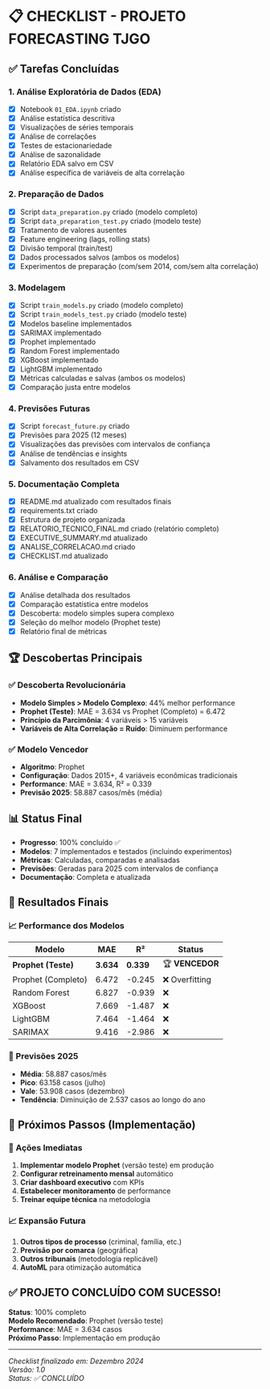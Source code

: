 # 📋 CHECKLIST - PROJETO FORECASTING TJGO

## ✅ Tarefas Concluídas

### 1. Análise Exploratória de Dados (EDA)
- [x] Notebook `01_EDA.ipynb` criado
- [x] Análise estatística descritiva
- [x] Visualizações de séries temporais
- [x] Análise de correlações
- [x] Testes de estacionariedade
- [x] Análise de sazonalidade
- [x] Relatório EDA salvo em CSV
- [x] Análise específica de variáveis de alta correlação

### 2. Preparação de Dados
- [x] Script `data_preparation.py` criado (modelo completo)
- [x] Script `data_preparation_test.py` criado (modelo teste)
- [x] Tratamento de valores ausentes
- [x] Feature engineering (lags, rolling stats)
- [x] Divisão temporal (train/test)
- [x] Dados processados salvos (ambos os modelos)
- [x] Experimentos de preparação (com/sem 2014, com/sem alta correlação)

### 3. Modelagem
- [x] Script `train_models.py` criado (modelo completo)
- [x] Script `train_models_test.py` criado (modelo teste)
- [x] Modelos baseline implementados
- [x] SARIMAX implementado
- [x] Prophet implementado
- [x] Random Forest implementado
- [x] XGBoost implementado
- [x] LightGBM implementado
- [x] Métricas calculadas e salvas (ambos os modelos)
- [x] Comparação justa entre modelos

### 4. Previsões Futuras
- [x] Script `forecast_future.py` criado
- [x] Previsões para 2025 (12 meses)
- [x] Visualizações das previsões com intervalos de confiança
- [x] Análise de tendências e insights
- [x] Salvamento dos resultados em CSV

### 5. Documentação Completa
- [x] README.md atualizado com resultados finais
- [x] requirements.txt criado
- [x] Estrutura de projeto organizada
- [x] RELATORIO_TECNICO_FINAL.md criado (relatório completo)
- [x] EXECUTIVE_SUMMARY.md atualizado
- [x] ANALISE_CORRELACAO.md criado
- [x] CHECKLIST.md atualizado

### 6. Análise e Comparação
- [x] Análise detalhada dos resultados
- [x] Comparação estatística entre modelos
- [x] Descoberta: modelo simples supera complexo
- [x] Seleção do melhor modelo (Prophet teste)
- [x] Relatório final de métricas

## 🏆 Descobertas Principais

### ✅ Descoberta Revolucionária
- **Modelo Simples > Modelo Complexo**: 44% melhor performance
- **Prophet (Teste)**: MAE = 3.634 vs Prophet (Completo) = 6.472
- **Princípio da Parcimônia**: 4 variáveis > 15 variáveis
- **Variáveis de Alta Correlação = Ruído**: Diminuem performance

### ✅ Modelo Vencedor
- **Algoritmo**: Prophet
- **Configuração**: Dados 2015+, 4 variáveis econômicas tradicionais
- **Performance**: MAE = 3.634, R² = 0.339
- **Previsão 2025**: 58.887 casos/mês (média)

## 📊 Status Final

- **Progresso**: 100% concluído ✅
- **Modelos**: 7 implementados e testados (incluindo experimentos)
- **Métricas**: Calculadas, comparadas e analisadas
- **Previsões**: Geradas para 2025 com intervalos de confiança
- **Documentação**: Completa e atualizada

## 🎯 Resultados Finais

### 📈 Performance dos Modelos
| Modelo | MAE | R² | Status |
|--------|-----|----|---------| 
| **Prophet (Teste)** | **3.634** | **0.339** | 🏆 **VENCEDOR** |
| Prophet (Completo) | 6.472 | -0.245 | ❌ Overfitting |
| Random Forest | 6.827 | -0.939 | ❌ |
| XGBoost | 7.669 | -1.487 | ❌ |
| LightGBM | 7.464 | -1.464 | ❌ |
| SARIMAX | 9.416 | -2.986 | ❌ |

### 🔮 Previsões 2025
- **Média**: 58.887 casos/mês
- **Pico**: 63.158 casos (julho)
- **Vale**: 53.908 casos (dezembro)
- **Tendência**: Diminuição de 2.537 casos ao longo do ano

## 🚀 Próximos Passos (Implementação)

### 🎯 Ações Imediatas
1. **Implementar modelo Prophet** (versão teste) em produção
2. **Configurar retreinamento mensal** automático
3. **Criar dashboard executivo** com KPIs
4. **Estabelecer monitoramento** de performance
5. **Treinar equipe técnica** na metodologia

### 📈 Expansão Futura
1. **Outros tipos de processo** (criminal, família, etc.)
2. **Previsão por comarca** (geográfica)
3. **Outros tribunais** (metodologia replicável)
4. **AutoML** para otimização automática

## ✅ PROJETO CONCLUÍDO COM SUCESSO!

**Status**: 100% completo  
**Modelo Recomendado**: Prophet (versão teste)  
**Performance**: MAE = 3.634 casos  
**Próximo Passo**: Implementação em produção  

---

*Checklist finalizado em: Dezembro 2024*  
*Versão: 1.0*  
*Status: ✅ CONCLUÍDO*
